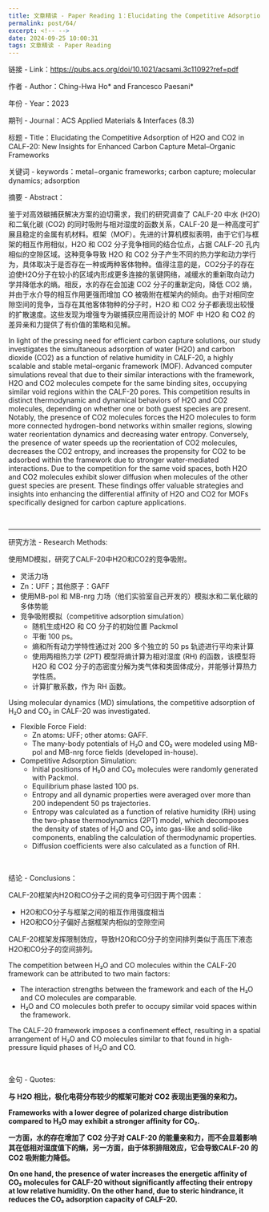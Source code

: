 ```yaml
---
title: 文章精读 - Paper Reading 1：Elucidating the Competitive Adsorption of H2O and CO2 in CALF-20
permalink: post/64/
excerpt: <!-- -->
date: 2024-09-25 10:00:31
tags: 文章精读 - Paper Reading
---
```


链接 - Link：https://pubs.acs.org/doi/10.1021/acsami.3c11092?ref=pdf

作者 - Author：Ching-Hwa Ho* and Francesco Paesani*

年份 - Year：2023

期刊 - Journal：ACS Applied Materials & Interfaces (8.3)

标题 - Title：Elucidating the Competitive Adsorption of H2O and CO2 in CALF-20: New Insights for Enhanced Carbon Capture Metal–Organic Frameworks

关键词 - keywords：metal−organic frameworks; carbon capture; molecular dynamics; adsorption

摘要 - Abstract：

鉴于对高效碳捕获解决方案的迫切需求，我们的研究调查了 CALF-20 中水 (H2O) 和二氧化碳 (CO2) 的同时吸附与相对湿度的函数关系，CALF-20 是一种高度可扩展且稳定的金属有机材料。框架（MOF）。先进的计算机模拟表明，由于它们与框架的相互作用相似，H2O 和 CO2 分子竞争相同的结合位点，占据 CALF-20 孔内相似的空隙区域。这种竞争导致 H2O 和 CO2 分子产生不同的热力学和动力学行为，具体取决于是否存在一种或两种客体物种。值得注意的是，CO2分子的存在迫使H2O分子在较小的区域内形成更多连接的氢键网络，减缓水的重新取向动力学并降低水的熵。相反，水的存在会加速 CO2 分子的重新定向，降低 CO2 熵，并由于水介导的相互作用更强而增加 CO 被吸附在框架内的倾向。由于对相同空隙空间的竞争，当存在其他客体物种的分子时，H2O 和 CO2 分子都表现出较慢的扩散速度。这些发现为增强专为碳捕获应用而设计的 MOF 中 H2O 和 CO2 的差异亲和力提供了有价值的策略和见解。

In light of the pressing need for efficient carbon capture solutions, our study investigates the simultaneous adsorption of water (H2O) and carbon dioxide (CO2) as a function of relative humidity in CALF-20, a highly scalable and stable metal–organic framework (MOF). Advanced computer simulations reveal that due to their similar interactions with the framework, H2O and CO2 molecules compete for the same binding sites, occupying similar void regions within the CALF-20 pores. This competition results in distinct thermodynamic and dynamical behaviors of H2O and CO2 molecules, depending on whether one or both guest species are present. Notably, the presence of CO2 molecules forces the H2O molecules to form more connected hydrogen-bond networks within smaller regions, slowing water reorientation dynamics and decreasing water entropy. Conversely, the presence of water speeds up the reorientation of CO2 molecules, decreases the CO2 entropy, and increases the propensity for CO2 to be adsorbed within the framework due to stronger water-mediated interactions. Due to the competition for the same void spaces, both H2O and CO2 molecules exhibit slower diffusion when molecules of the other guest species are present. These findings offer valuable strategies and insights into enhancing the differential affinity of H2O and CO2 for MOFs specifically designed for carbon capture applications.

<br>

---

研究方法 - Research Methods:

使用MD模拟，研究了CALF-20中H2O和CO2的竞争吸附。
 - 灵活力场
 - Zn：UFF；其他原子：GAFF
 - 使用MB-pol 和 MB-nrg 力场（他们实验室自己开发的）模拟水和二氧化碳的多体势能
 - 竞争吸附模拟（competitive adsorption simulation）
   - 随机生成H2O 和 CO 分子的初始位置 Packmol
   - 平衡 100 ps。
   - 熵和所有动力学特性通过对 200 多个独立的 50 ps 轨迹进行平均来计算
   - 使用两相热力学 (2PT) 模型将熵计算为相对湿度 (RH) 的函数，该模型将 H2O 和 CO2 分子的态密度分解为类气体和类固体成分，并能够计算热力学性质。
   - 计算扩散系数，作为 RH 函数。

Using molecular dynamics (MD) simulations, the competitive adsorption of H₂O and CO₂ in CALF-20 was investigated.
- Flexible Force Field:
  - Zn atoms: UFF; other atoms: GAFF.
  - The many-body potentials of H₂O and CO₂ were modeled using MB-pol and MB-nrg force fields (developed in-house).
- Competitive Adsorption Simulation:
  - Initial positions of H₂O and CO₂ molecules were randomly generated with Packmol.
  - Equilibrium phase lasted 100 ps.
  - Entropy and all dynamic properties were averaged over more than 200 independent 50 ps trajectories.
  - Entropy was calculated as a function of relative humidity (RH) using the two-phase thermodynamics (2PT) model, which decomposes the density of states of H₂O and CO₂ into gas-like and solid-like components, enabling the calculation of thermodynamic properties.
  - Diffusion coefficients were also calculated as a function of RH.

<br>

结论 - Conclusions：

CALF-20框架内H2O和CO分子之间的竞争可归因于两个因素：
 - H2O和CO分子与框架之间的相互作用强度相当
 - H2O和CO分子偏好占据框架内相似的空隙空间

CALF-20框架发挥限制效应，导致H2O和CO分子的空间排列类似于高压下液态H2O和CO分子的空间排列。

The competition between H₂O and CO molecules within the CALF-20 framework can be attributed to two main factors:
- The interaction strengths between the framework and each of the H₂O and CO molecules are comparable.
- H₂O and CO molecules both prefer to occupy similar void spaces within the framework.

The CALF-20 framework imposes a confinement effect, resulting in a spatial arrangement of H₂O and CO molecules similar to that found in high-pressure liquid phases of H₂O and CO.

<br>

金句 - Quotes:

**与 H2O 相比，极化电荷分布较少的框架可能对 CO2 表现出更强的亲和力。**

**Frameworks with a lower degree of polarized charge distribution compared to H₂O may exhibit a stronger affinity for CO₂.**

**一方面，水的存在增加了 CO2 分子对 CALF-20 的能量亲和力，而不会显着影响其在低相对湿度值下的熵，另一方面，由于体积排阻效应，它会导致CALF-20 的 CO2 吸附能力降低。**

**On one hand, the presence of water increases the energetic affinity of CO₂ molecules for CALF-20 without significantly affecting their entropy at low relative humidity. On the other hand, due to steric hindrance, it reduces the CO₂ adsorption capacity of CALF-20.**